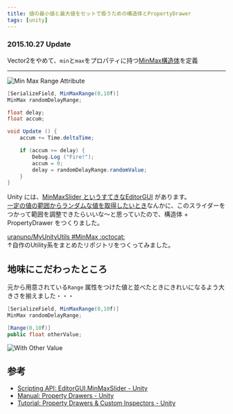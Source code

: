 ```yaml
---
title: 値の最小値と最大値をセットで扱うための構造体とPropertyDrawer
tags: [unity]
---
```


### 2015.10.27 Update
Vector2をやめて、`min`と`max`をプロパティに持つ[MinMax構造体](https://github.com/uranuno/MyUnityUtils/blob/master/Assets/Utils/MinMax.cs)を定義

***

![Min Max Range Attribute](https://uranuno.github.io/MyUnityUtils/minmaxrange.gif "がんばってつくったGIF")

```csharp
[SerializeField, MinMaxRange(0,10f)]
MinMax randomDelayRange;

float delay;
float accum;

void Update () {
	accum += Time.deltaTime;

	if (accum >= delay) {
		Debug.Log ("Fire!");
		accum = 0;
		delay = randomDelayRange.randomValue;
	}
}
```

Unity には、[MinMaxSlider というすてきなEditorGUI](http://docs.unity3d.com/ScriptReference/EditorGUI.MinMaxSlider.html) があります。  
[一定の値の範囲からランダムな値を取得したいとき](http://docs.unity3d.com/ScriptReference/Random.Range.html)なんかに、このスライダーをつかって範囲を調整できたらいいな〜と思っていたので、構造体 + PropertyDrawer をつくりました。  

[uranuno/MyUnityUtils #MinMax :octocat:](https://github.com/uranuno/MyUnityUtils#min-max)  
↑自作のUtility系をまとめたリポジトリをつくってみました。

<!-- more -->

地味にこだわったところ
--------------------
元から用意されている`Range` 属性をつけた値と並べたときにきれいになるよう大きさを揃えました・・・

```csharp
[SerializeField, MinMaxRange(0,10f)]
MinMax randomDelayRange;

[Range(0,10f)]
public float otherValue;
```

![With Other Value](https://uranuno.github.io/MyUnityUtils/minmaxrange-othervalue.png)


参考
-----
- [Scripting API: EditorGUI.MinMaxSlider - Unity](http://docs.unity3d.com/ScriptReference/EditorGUI.MinMaxSlider.html)
- [Manual: Property Drawers - Unity](http://docs.unity3d.com/Manual/editor-PropertyDrawers.html)
- [Tutorial: Property Drawers & Custom Inspectors - Unity](https://unity3d.com/learn/tutorials/modules/intermediate/live-training-archive/property-drawers-custom-inspectors)
